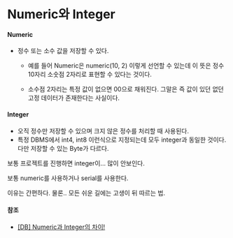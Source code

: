 # Numeric와 Integer



#### Numeric

- 정수 또는 소수 값을 저장할 수 있다.

  - 예를 들어 Numeric은 numeric(10, 2) 이렇게 선언할 수 있는데 이 뜻은 정수 10자리 소숫점 2자리로 표현할 수 있다는 것이다.

  - 소수점 2자리는 특정 값이 없으면 00으로 채워진다. 그말은 즉 값이 있던 없던 고정 데이터가 존재한다는 사실이다.

#### Integer

- 오직 정수만 저장할 수 있으며 크지 않은 정수를 처리할 때 사용된다.
- 특정 DBMS에서 int4, int8 이런식으로 지정되는데 모두 integer과 동일한 것이다. 다만 저장할 수 있는 Byte가 다르다.





보통 프로젝트를 진행하면 integer이... 많이 안보인다.

보통 numeric를 사용하거나 serial를 사용한다.

이유는 간편하다. 물론.. 모든 쉬운 길에는 고생이 뒤 따르는 법.



#### 참조

- [[DB] Numeric과 Integer의 차이!](https://junyjsp.tistory.com/32)

